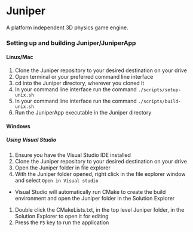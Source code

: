 # Juniper
A platform independent 3D physics game engine.

### Setting up and building Juniper/JuniperApp
#### Linux/Mac
1. Clone the Juniper repository to your desired destination on your drive
1. Open terminal or your preferred command line interface
1. cd into the Juniper directory, wherever you cloned it
1. In your command line interface run the command ```./scripts/setup-unix.sh```
1. In your command line interface run the command ```./scripts/build-unix.sh```
1. Run the JuniperApp executable in the Juniper directory
#### Windows
##### Using Visual Studio
1. Ensure you have the Visual Studio IDE installed
1. Clone the Juniper repository to your desired destination on your drive
1. Open the Juniper folder in file explorer
1. With the Juniper folder opened, right click in the file explorer window and select ```Open in Visual studio```
  * Visual Studio will automatically run CMake to create the build environment and open the Juniper folder in the Solution Explorer
1. Double click the CMakeLists.txt, in the top level Juniper folder, in the Solution Explorer to open it for editing
1. Press the ```F5``` key to run the application
